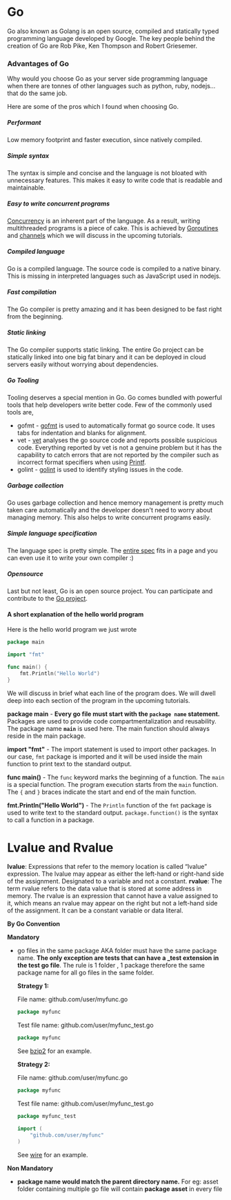 # Go
Go also known as Golang is an open source, compiled and statically typed programming language developed by Google. The key people behind the creation of Go are Rob Pike, Ken Thompson and Robert Griesemer. 

### Advantages of Go

Why would you choose Go as your server side programming language when there are tonnes of other languages such as python, ruby, nodejs... that do the same job.

Here are some of the pros which I found when choosing Go.

##### Performant
Low memory footprint and faster execution, since natively compiled.

##### Simple syntax

The syntax is simple and concise and the language is not bloated with unnecessary features. This makes it easy to write code that is readable and maintainable.

##### Easy to write concurrent programs

[Concurrency](https://golangbot.com/concurrency/) is an inherent part of the language. As a result, writing multithreaded programs is a piece of cake. This is achieved by [Goroutines](https://golangbot.com/goroutines/) and [channels](https://golangbot.com/channels/) which we will discuss in the upcoming tutorials.

##### Compiled language

Go is a compiled language. The source code is compiled to a native binary. This is missing in interpreted languages such as JavaScript used in nodejs.

##### Fast compilation

The Go compiler is pretty amazing and it has been designed to be fast right from the beginning.

##### Static linking

The Go compiler supports static linking. The entire Go project can be statically linked into one big fat binary and it can be deployed in cloud servers easily without worrying about dependencies.

##### Go Tooling

Tooling deserves a special mention in Go. Go comes bundled with powerful tools that help developers write better code. Few of the commonly used tools are,

- gofmt - [gofmt](https://golang.org/cmd/gofmt/) is used to automatically format go source code. It uses tabs for indentation and blanks for alignment.
- vet - [vet](https://golang.org/cmd/vet/) analyses the go source code and reports possible suspicious code. Everything reported by vet is not a genuine problem but it has the capability to catch errors that are not reported by the compiler such as incorrect format specifiers when using [Printf](https://golang.org/pkg/fmt/#Printf).
- golint - [golint](https://github.com/golang/lint) is used to identify styling issues in the code.

##### Garbage collection

Go uses garbage collection and hence memory management is pretty much taken care automatically and the developer doesn't need to worry about managing memory. This also helps to write concurrent programs easily.

##### Simple language specification

The language spec is pretty simple. The [entire spec](https://golang.org/ref/spec) fits in a page and you can even use it to write your own compiler :)

##### Opensource

Last but not least, Go is an open source project. You can participate and contribute to the [Go project](https://golang.org/doc/contribute.html).



#### A short explanation of the hello world program

Here is the hello world program we just wrote

```go
package main 

import "fmt" 

func main() {  
    fmt.Println("Hello World") 
}
```

We will discuss in brief what each line of the program does. We will dwell deep into each section of the program in the upcoming tutorials.

**package main** - **Every go file must start with the `package name` statement.** Packages are used to provide code compartmentalization and reusability. The package name **`main`** is used here. The main function should always reside in the main package.

**import "fmt"** - The import statement is used to import other packages. In our case, `fmt` package is imported and it will be used inside the main function to print text to the standard output.

**func main()** - The `func` keyword marks the beginning of a function. The `main` is a special function. The program execution starts from the `main` function. The `{` and `}` braces indicate the start and end of the main function.

**fmt.Println("Hello World")** - The `Println` function of the `fmt` package is used to write text to the standard output. `package.function()` is the syntax to call a function in a package.

# Lvalue and Rvalue
**lvalue**: Expressions that refer to the memory location is called “lvalue” expression. The lvalue may appear as either the left-hand or right-hand side of the assignment. Designated to a variable and not a constant.
**rvalue**: The term rvalue refers to the data value that is stored at some address in memory. The rvalue is an expression that cannot have a value assigned to it, which means an rvalue may appear on the right but not a left-hand side of the assignment. It can be a constant variable or data literal.

**By Go Convention** 

**Mandatory**

- go files in the same package AKA folder must have the same package name. **The only exception are tests that can have a _test extension in the test go file**. The rule is 1 folder , 1 package therefore the same package name for all go files in the same folder.

  **Strategy 1:**

  File name: github.com/user/myfunc.go

  ```go
  package myfunc
  ```

  Test file name: github.com/user/myfunc_test.go

  ```go
  package myfunc
  ```

  See [bzip2](http://golang.org/src/pkg/compress/bzip2/bzip2_test.go) for an example.

  **Strategy 2:**

  File name: github.com/user/myfunc.go

  ```go
  package myfunc
  ```

  Test file name: github.com/user/myfunc_test.go

  ```go
  package myfunc_test
  
  import (
      "github.com/user/myfunc"
  )
  ```

  See [wire](https://github.com/btcsuite/btcd/blob/master/wire/msgtx_test.go) for an example.

**Non Mandatory**

- **package name would match the parent directory name.** For eg: asset folder containing multiple go file will contain **package asset** in every file

